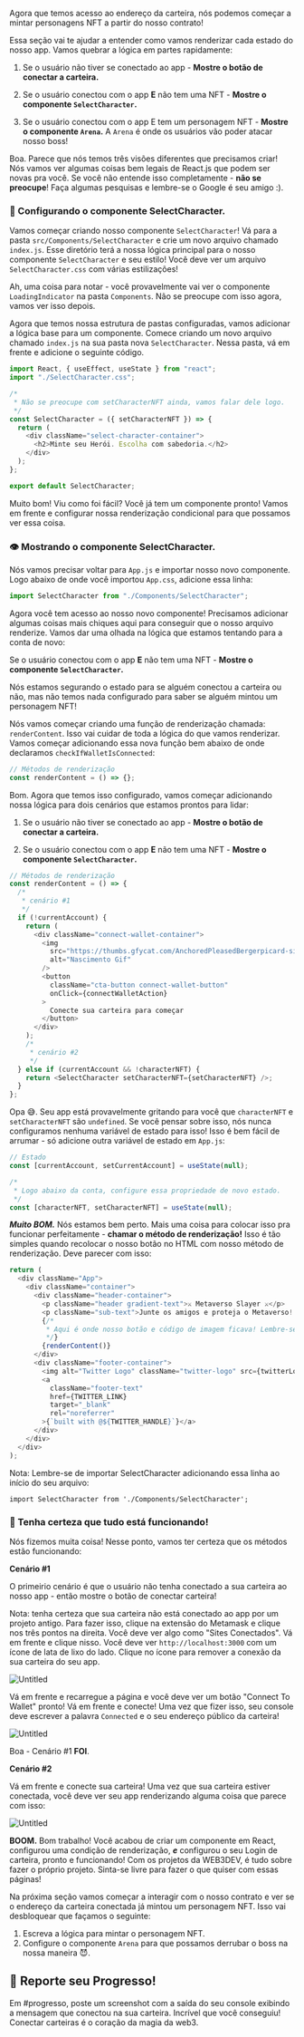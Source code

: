 Agora que temos acesso ao endereço da carteira, nós podemos começar a mintar personagens NFT a partir do nosso contrato!

Essa seção vai te ajudar a entender como vamos renderizar cada estado do nosso app. Vamos quebrar a lógica em partes rapidamente:

1. Se o usuário não tiver se conectado ao app - **Mostre o botão de conectar a carteira.**

2. Se o usuário conectou com o app **E** não tem uma NFT - **Mostre o componente `SelectCharacter`.**

3. Se o usuário conectou com o app E tem um personagem NFT - **Mostre o componente `Arena`.** A `Arena` é onde os usuários vão poder atacar nosso boss!

Boa. Parece que nós temos três visões diferentes que precisamos criar! Nós vamos ver algumas coisas bem legais de React.js que podem ser novas pra você. Se você não entende isso completamente - **não se preocupe**! Faça algumas pesquisas e lembre-se o Google é seu amigo :).

### 🧱 Configurando o componente SelectCharacter.

Vamos começar criando nosso componente `SelectCharacter`! Vá para a pasta `src/Components/SelectCharacter` e crie um novo arquivo chamado `index.js`. Esse diretório terá a nossa lógica principal para o nosso componente `SelectCharacter` e seu estilo! Você deve ver um arquivo `SelectCharacter.css` com várias estilizações!

Ah, uma coisa para notar - você provavelmente vai ver o componente `LoadingIndicator` na pasta `Components`. Não se preocupe com isso agora, vamos ver isso depois.

Agora que temos nossa estrutura de pastas configuradas, vamos adicionar a lógica base para um componente. Comece criando um novo arquivo chamado `index.js` na sua pasta nova `SelectCharacter`. Nessa pasta, vá em frente e adicione o seguinte código.

```javascript
import React, { useEffect, useState } from "react";
import "./SelectCharacter.css";

/*
 * Não se preocupe com setCharacterNFT ainda, vamos falar dele logo.
 */
const SelectCharacter = ({ setCharacterNFT }) => {
  return (
    <div className="select-character-container">
      <h2>Minte seu Herói. Escolha com sabedoria.</h2>
    </div>
  );
};

export default SelectCharacter;
```

Muito bom! Viu como foi fácil? Você já tem um componente pronto! Vamos em frente e configurar nossa renderização condicional para que possamos ver essa coisa.

### 👁 Mostrando o componente SelectCharacter.

Nós vamos precisar voltar para `App.js` e importar nosso novo componente. Logo abaixo de onde você importou `App.css`, adicione essa linha:

```javascript
import SelectCharacter from "./Components/SelectCharacter";
```

Agora você tem acesso ao nosso novo componente! Precisamos adicionar algumas coisas mais chiques aqui para conseguir que o nosso arquivo renderize. Vamos dar uma olhada na lógica que estamos tentando para a conta de novo:

Se o usuário conectou com o app **E** não tem uma NFT - **Mostre o componente `SelectCharacter`.**

Nós estamos segurando o estado para se alguém conectou a carteira ou não, mas não temos nada configurado para saber se alguém mintou um personagem NFT!

Nós vamos começar criando uma função de renderização chamada: `renderContent`. Isso vai cuidar de toda a lógica do que vamos renderizar. Vamos começar adicionando essa nova função bem abaixo de onde declaramos `checkIfWalletIsConnected`:

```javascript
// Métodos de renderização
const renderContent = () => {};
```

Bom. Agora que temos isso configurado, vamos começar adicionando nossa lógica para dois cenários que estamos prontos para lidar:

1. Se o usuário não tiver se conectado ao app - **Mostre o botão de conectar a carteira.**

2. Se o usuário conectou com o app **E** não tem uma NFT - **Mostre o componente `SelectCharacter`.**

```javascript
// Métodos de renderização
const renderContent = () => {
  /*
   * cenário #1
   */
  if (!currentAccount) {
    return (
      <div className="connect-wallet-container">
        <img
          src="https://thumbs.gfycat.com/AnchoredPleasedBergerpicard-size_restricted.gif"
          alt="Nascimento Gif"
        />
        <button
          className="cta-button connect-wallet-button"
          onClick={connectWalletAction}
        >
          Conecte sua carteira para começar
        </button>
      </div>
    );
    /*
     * cenário #2
     */
  } else if (currentAccount && !characterNFT) {
    return <SelectCharacter setCharacterNFT={setCharacterNFT} />;
  }
};
```

Opa 😅. Seu app está provavelmente gritando para você que `characterNFT` e `setCharacterNFT` são `undefined`. Se você pensar sobre isso, nós nunca configuramos nenhuma variável de estado para isso! Isso é bem fácil de arrumar - só adicione outra variável de estado em `App.js`:

```javascript
// Estado
const [currentAccount, setCurrentAccount] = useState(null);

/*
 * Logo abaixo da conta, configure essa propriedade de novo estado.
 */
const [characterNFT, setCharacterNFT] = useState(null);
```

**_Muito BOM._** Nós estamos bem perto. Mais uma coisa para colocar isso pra funcionar perfeitamente - **chamar o método de renderização!** Isso é tão simples quando recolocar o nosso botão no HTML com nosso método de renderização. Deve parecer com isso:

```javascript
return (
  <div className="App">
    <div className="container">
      <div className="header-container">
        <p className="header gradient-text">⚔️ Metaverso Slayer ⚔️</p>
        <p className="sub-text">Junte os amigos e proteja o Metaverso!!</p>
        {/*
         * Aqui é onde nosso botão e código de imagem ficava! Lembre-se que movemos para o método de renderização.
         */}
        {renderContent()}
      </div>
      <div className="footer-container">
        <img alt="Twitter Logo" className="twitter-logo" src={twitterLogo} />
        <a
          className="footer-text"
          href={TWITTER_LINK}
          target="_blank"
          rel="noreferrer"
        >{`built with @${TWITTER_HANDLE}`}</a>
      </div>
    </div>
  </div>
);
```

Nota: Lembre-se de importar SelectCharacter adicionando essa linha ao início do seu arquivo:

`import SelectCharacter from './Components/SelectCharacter';`

### 🥵 Tenha certeza que tudo está funcionando!

Nós fizemos muita coisa! Nesse ponto, vamos ter certeza que os métodos estão funcionando:

**Cenário #1**

O primeirio cenário é que o usuário não tenha conectado a sua carteira ao nosso app - então mostre o botão de conectar carteira!

Nota: tenha certeza que sua carteira não está conectado ao app por um projeto antigo. Para fazer isso, clique na extensão do Metamask e clique nos três pontos na direita. Você deve ver algo como "Sites Conectados". Vá em frente e clique nisso. Você deve ver `http://localhost:3000` com um ícone de lata de lixo do lado. Clique no ícone para remover a conexão da sua carteira do seu app.

![Untitled](https://i.imgur.com/wWoKMRX.png)

Vá em frente e recarregue a página e você deve ver um botão "Connect To Wallet" pronto! Vá em frente e conecte! Uma vez que fizer isso, seu console deve escrever a palavra `Connected` e o seu endereço público da carteira!

![Untitled](https://i.imgur.com/0yi9Afp.png)

Boa - Cenário #1 **FOI**.

**Cenário #2**

Vá em frente e conecte sua carteira! Uma vez que sua carteira estiver conectada, você deve ver seu app renderizando alguma coisa que parece com isso:

![Untitled](https://i.imgur.com/HBX1Djb.png)

**BOOM.** Bom trabalho! Você acabou de criar um componente em React, configurou uma condição de renderização, **_e_** configurou o seu Login de carteira, pronto e funcionando! Com os projetos da WEB3DEV, é tudo sobre fazer o próprio projeto. Sinta-se livre para fazer o que quiser com essas páginas!

Na próxima seção vamos começar a interagir com o nosso contrato e ver se o endereço da carteira conectada já mintou um personagem NFT. Isso vai desbloquear que façamos o seguinte:

1. Escreva a lógica para mintar o personagem NFT.
2. Configure o componente `Arena` para que possamos derrubar o boss na nossa maneira 😈.

## 🚨 Reporte seu Progresso!

Em #progresso, poste um screenshot com a saída do seu console exibindo a mensagem que conectou na sua carteira. Incrível que você conseguiu! Conectar carteiras é o coração da magia da web3.
